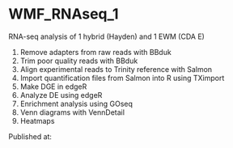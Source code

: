 # WMF_RNAseq_1
RNA-seq analysis of 1 hybrid (Hayden) and 1 EWM (CDA E)

1. Remove adapters from raw reads with BBduk
2. Trim poor quality reads with BBduk
3. Align experimental reads to Trinity reference with Salmon
4. Import quantification files from Salmon into R using TXimport
5. Make DGE in edgeR 
6. Analyze DE using edgeR
7. Enrichment analysis using GOseq
8. Venn diagrams with VennDetail
9. Heatmaps


Published at:  